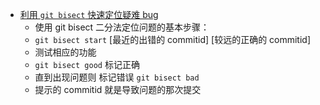- [利用 `git bisect` 快速定位疑难 bug](https://mp.weixin.qq.com/s/p7bD_CQVoLZR4pLeMYWOaQ)
	- 使用 git bisect 二分法定位问题的基本步骤：
	- `git bisect start` [最近的出错的 commitid] [较远的正确的 commitid]
	- 测试相应的功能
	- `git bisect good` 标记正确
	- 直到出现问题则 标记错误 `git bisect bad`
	- 提示的 commitid 就是导致问题的那次提交